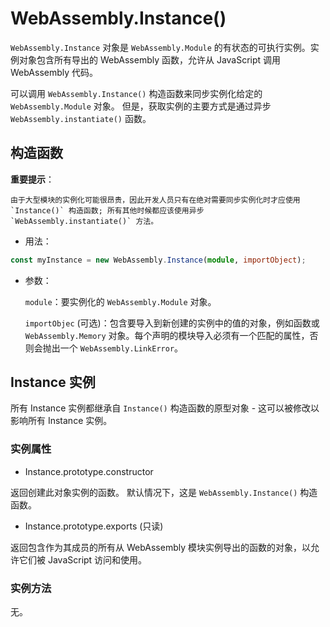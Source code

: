 # WebAssembly.Instance()

`WebAssembly.Instance` 对象是 `WebAssembly.Module` 的有状态的可执行实例。实例对象包含所有导出的 WebAssembly 函数，允许从 JavaScript 调用 WebAssembly 代码。

可以调用 `WebAssembly.Instance()` 构造函数来同步实例化给定的 `WebAssembly.Module` 对象。 但是，获取实例的主要方式是通过异步 `WebAssembly.instantiate()` 函数。

## 构造函数

**重要提示**：

    由于大型模块的实例化可能很昂贵，因此开发人员只有在绝对需要同步实例化时才应使用 `Instance()` 构造函数; 所有其他时候都应该使用异步 `WebAssembly.instantiate()` 方法。

* 用法：

```ts
const myInstance = new WebAssembly.Instance(module, importObject);
```

* 参数：

  `module`：要实例化的 `WebAssembly.Module` 对象。

  `importObjec` (可选)：包含要导入到新创建的实例中的值的对象，例如函数或 `WebAssembly.Memory` 对象。每个声明的模块导入必须有一个匹配的属性，否则会抛出一个 `WebAssembly.LinkError`。

## Instance 实例

所有 Instance 实例都继承自 `Instance()` 构造函数的原型对象 - 这可以被修改以影响所有 Instance 实例。

### 实例属性

* Instance.prototype.constructor

返回创建此对象实例的函数。 默认情况下，这是 `WebAssembly.Instance()` 构造函数。

* Instance.prototype.exports (只读)

返回包含作为其成员的所有从 WebAssembly 模块实例导出的函数的对象，以允许它们被 JavaScript 访问和使用。

### 实例方法

无。